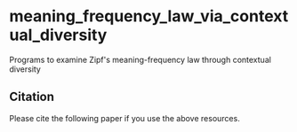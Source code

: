 # meaning_frequency_law_via_contextual_diversity
Programs to examine Zipf's meaning-frequency law through contextual diversity
<!-- 
Implementations for the methods for detecting meaning changes (differences) with their representative instances. All source codes are available under src/. The details of the methods are available in the following paper.
-->
## Citation
Please cite the following paper if you use the above resources.  
<!-- 
```
@inproceedings{nagata-et-al,   
 title = "Variance Matters: Detecting Semantic Differences without Corpus/Word Alignment",  
 author = "Ryo Nagata and Hiroya Takamura and Naoki Otani and Yoshifumi Kawasaki",  
 booktitle = "Proceedings of the Conference on Empirical Methods in Natural Language Processing",  
 year = "2023"
}  
```
## Errata
In Subsection 3.1 in the paper above, max(Kt, Ks)/min(Kt, Ks) is described as a meaning change score. This is incorrect. Correctly, the reciprocal, min(Kt, Ks)/max(Kt, Ks) is used in the following experiment (the smaller the value, the larger the difference). Also, In 3.2, the mean of 1 - cos and 1 - min(Kt, Ks)/max(Kt, Ks) is used as a score for the Mean direction & coverage method. These are for the SemEval2020 semantic change detection experiment, and do not affect the implementations on this page.

## Contact
Ryo Nagata (nagata-acl2025 [at] ml.hyogo-u.ac.jp).
--> 
